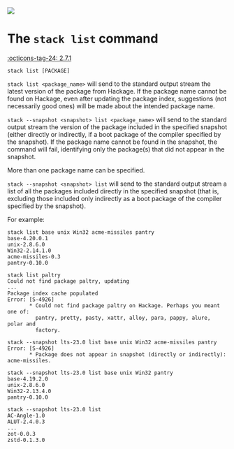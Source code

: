 <div class="hidden-warning"><a href="https://docs.haskellstack.org/"><img src="https://cdn.jsdelivr.net/gh/commercialhaskell/stack/doc/img/hidden-warning.svg"></a></div>

# The `stack list` command

[:octicons-tag-24: 2.7.1](https://github.com/commercialhaskell/stack/releases/tag/v2.7.1)

~~~text
stack list [PACKAGE]
~~~

`stack list <package_name>` will send to the standard output stream the latest
version of the package from Hackage. If the package name cannot be found on
Hackage, even after updating the package index, suggestions (not  necessarily
good ones) will be made about the intended package name.

`stack --snapshot <snapshot> list <package_name>` will send to the standard
output stream the version of the package included in the specified snapshot
(either directly or indirectly, if a boot package of the compiler specified by
the snapshot). If the package name cannot be found in the snapshot, the command
will fail, identifying only the package(s) that did not appear in the snapshot.

More than one package name can be specified.

`stack --snapshot <snapshot> list` will send to the standard output stream a
list of all the packages included directly in the specified snapshot (that is,
excluding those included only indirectly as a boot package of the compiler
specified by the snapshot).

For example:

~~~text
stack list base unix Win32 acme-missiles pantry
base-4.20.0.1
unix-2.8.6.0
Win32-2.14.1.0
acme-missiles-0.3
pantry-0.10.0

stack list paltry
Could not find package paltry, updating
...
Package index cache populated
Error: [S-4926]
       * Could not find package paltry on Hackage. Perhaps you meant one of:
         pantry, pretty, pasty, xattr, alloy, para, pappy, alure, polar and
         factory.

stack --snapshot lts-23.0 list base unix Win32 acme-missiles pantry
Error: [S-4926]
       * Package does not appear in snapshot (directly or indirectly): acme-missiles.

stack --snapshot lts-23.0 list base unix Win32 pantry
base-4.19.2.0
unix-2.8.6.0
Win32-2.13.4.0
pantry-0.10.0

stack --snapshot lts-23.0 list
AC-Angle-1.0
ALUT-2.4.0.3
...
zot-0.0.3
zstd-0.1.3.0
~~~
